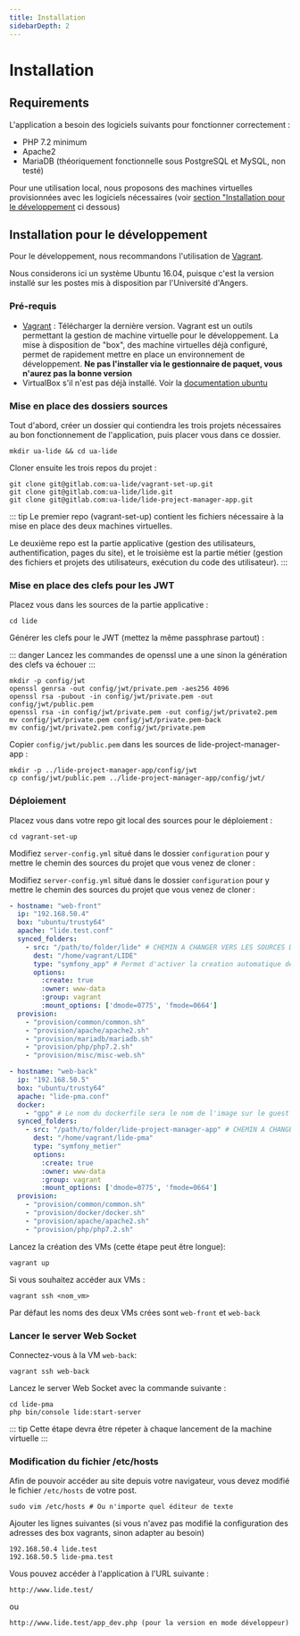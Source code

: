 ```yaml
---
title: Installation
sidebarDepth: 2
---
```



# Installation

## Requirements

L'application a besoin des logiciels suivants pour fonctionner correctement :

* PHP 7.2 minimum
* Apache2
* MariaDB (théoriquement fonctionnelle sous PostgreSQL et MySQL, non testé)

Pour une utilisation local, nous proposons des machines virtuelles provisionnées avec les logiciels nécessaires (voir [section "Installation pour le développement](#installation-pour-le-developpement") ci dessous)


## Installation pour le développement

Pour le développement, nous recommandons l'utilisation de [Vagrant](https://www.vagrantup.com/).

Nous considerons ici un système Ubuntu 16.04, puisque c'est la version installé sur les postes mis à disposition par l'Université d'Angers.

### Pré-requis

* [Vagrant](https://www.vagrantup.com/) : Télécharger la dernière version. Vagrant est un outils permettant la gestion de machine virtuelle pour le développement. La mise à disposition de "box", des machine virtuelles déjà configuré, permet de rapidement mettre en place un environnement de développement. **Ne pas l'installer via le gestionnaire de paquet, vous n'aurez pas la bonne version**
* VirtualBox s'il n'est pas déjà installé. Voir la [documentation ubuntu](https://doc.ubuntu-fr.org/virtualbox)


### Mise en place des dossiers sources

Tout d'abord, créer un dossier qui contiendra les trois projets nécessaires au bon fonctionnement de l'application, puis placer vous dans ce dossier.

```shell
mkdir ua-lide && cd ua-lide
```

Cloner ensuite les trois repos du projet :
```shell
git clone git@gitlab.com:ua-lide/vagrant-set-up.git
git clone git@gitlab.com:ua-lide/lide.git
git clone git@gitlab.com:ua-lide/lide-project-manager-app.git
```

::: tip
Le premier repo (vagrant-set-up) contient les fichiers nécessaire à la mise en place des deux machines virtuelles.

Le deuxième repo est la partie applicative (gestion des utilisateurs, authentification, pages du site), et le troisième est la partie métier (gestion des fichiers et projets des utilisateurs, exécution du code des utilisateur).
:::

### Mise en place des clefs pour les JWT

Placez vous dans les sources de la partie applicative :

```shell
cd lide
```

Générer les clefs pour le JWT (mettez la même passphrase partout) :


::: danger
Lancez les commandes de openssl une a une sinon la génération des clefs va échouer
:::

```shell
mkdir -p config/jwt
openssl genrsa -out config/jwt/private.pem -aes256 4096
openssl rsa -pubout -in config/jwt/private.pem -out config/jwt/public.pem
openssl rsa -in config/jwt/private.pem -out config/jwt/private2.pem
mv config/jwt/private.pem config/jwt/private.pem-back
mv config/jwt/private2.pem config/jwt/private.pem
```


Copier `config/jwt/public.pem` dans les sources de lide-project-manager-app :

```shell
mkdir -p ../lide-project-manager-app/config/jwt
cp config/jwt/public.pem ../lide-project-manager-app/config/jwt/
```

### Déploiement

Placez vous dans votre repo git local des sources pour le déploiement :

```shell
cd vagrant-set-up
```

Modifiez `server-config.yml` situé dans le dossier `configuration` pour y mettre le chemin des sources du projet que vous venez de cloner :

Modifiez `server-config.yml` situé dans le dossier `configuration` pour y mettre le chemin des sources du projet que vous venez de cloner :
```yaml
- hostname: "web-front"
  ip: "192.168.50.4"
  box: "ubuntu/trusty64"
  apache: "lide.test.conf"
  synced_folders:
    - src: "/path/to/folder/lide" # CHEMIN A CHANGER VERS LES SOURCES DE LA PARTIE APPLICATIVE : LIDE
      dest: "/home/vagrant/LIDE"
      type: "symfony_app" # Permet d'activer la creation automatique des schemas en base avec symfony
      options:
        :create: true
        :owner: www-data
        :group: vagrant
        :mount_options: ['dmode=0775', 'fmode=0664']
  provision:
    - "provision/common/common.sh"
    - "provision/apache/apache2.sh"
    - "provision/mariadb/mariadb.sh"
    - "provision/php/php7.2.sh"
    - "provision/misc/misc-web.sh"

- hostname: "web-back"
  ip: "192.168.50.5"
  box: "ubuntu/trusty64"
  apache: "lide-pma.conf"
  docker:
    - "gpp" # Le nom du dockerfile sera le nom de l'image sur le guest
  synced_folders:
    - src: "/path/to/folder/lide-project-manager-app" # CHEMIN A CHANGER VERS LES SOURCES DE LA PARTIE METIER : LIDE PROJECT MANAGER APP
      dest: "/home/vagrant/lide-pma"
      type: "symfony_metier"
      options:
        :create: true
        :owner: www-data
        :group: vagrant
        :mount_options: ['dmode=0775', 'fmode=0664']
  provision:
    - "provision/common/common.sh"
    - "provision/docker/docker.sh"
    - "provision/apache/apache2.sh"
    - "provision/php/php7.2.sh"
```

Lancez la création des VMs (cette étape peut être longue):

```shell
vagrant up
```

Si vous souhaitez accéder aux VMs :

```shell
vagrant ssh <nom_vm>
```

Par défaut les noms des deux VMs crées sont `web-front` et `web-back`

### Lancer le server Web Socket

Connectez-vous à la VM `web-back`:
```
vagrant ssh web-back
```

Lancez le server Web Socket avec la commande suivante :
```
cd lide-pma
php bin/console lide:start-server
```

::: tip
Cette étape devra être répeter à chaque lancement de la machine virtuelle
:::

### Modification du fichier /etc/hosts

Afin de pouvoir accéder au site depuis votre navigateur, vous devez modifié le fichier `/etc/hosts` de votre post.

```
sudo vim /etc/hosts # Ou n'importe quel éditeur de texte
```

Ajouter les lignes suivantes (si vous n'avez pas modifié la configuration des adresses des box vagrants, sinon adapter au besoin)

```
192.168.50.4 lide.test
192.168.50.5 lide-pma.test
```

Vous pouvez accéder à l'application à l'URL suivante :

```text
http://www.lide.test/
```

ou

```text
http://www.lide.test/app_dev.php (pour la version en mode développeur)
```
